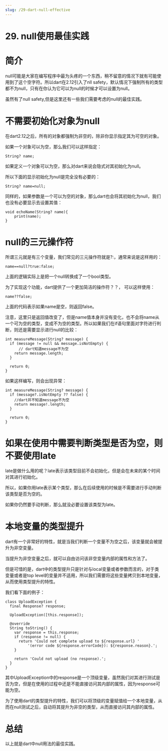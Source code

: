 ```yaml
---
slug: /29-dart-null-effective
---
```


# 29. null使用最佳实践



# 简介

null可能是大家在编写程序中最为头疼的一个东西，稍不留意的情况下就有可能使用到了这个空字符。所以dart在2.12引入了nll safety，默认情况下强制所有的类型都不为null，只有在你认为它可以为null的时候才可以设置为null。

虽然有了null safety,但是这里还有一些我们需要考虑的null的最佳实践。

# 不需要初始化对象为null

在dart2.12之后，所有的对象都强制为非空的，除非你显示指定其为可空的对象。

如果一个对象可以为空，那么我们可以这样指定：

```
String? name;
```

如果定义一个对象可以为空，那么对dart来说会隐式对其初始化为null。

所以下面的显示初始化为null是完全没有必要的：

```
String? name=null;
```

同样的，如果参数是一个可以为空的对象，那么dart也会将其初始化为null，我们也没有必要显示去设置其值：

```
void echoName(String? name){
    print(name);
}
```

# null的三元操作符

所谓三元就是有三个变量，我们常见的三元操作符就是?:，通常来说是这样用的：

```
name==null?true:false;
```

上面的逻辑实际上是把一个null转换成了一个bool类型。

为了实现这个功能，dart提供了一个更加简洁的操作符？？， 可以这样使用：

```
name??false;
```

上面的代码表示如果name是空，则返回false。

注意，这里只是返回值改变了，但是name值本身并没有变化，也不会将name从一个可为空的类型，变成不为空的类型。所以如果我们在if语句里面对字符进行判断，则还是需要显示进行null的比较：

```
int measureMessage(String? message) {
  if (message != null && message.isNotEmpty) {
      // dart知道message不为空
    return message.length;
  }

  return 0;
}
```

如果这样编写，则会出现异常：

```
int measureMessage(String? message) {
  if (message?.isNotEmpty ?? false) {
    //dart并不知道message不为空
    return message!.length;
  }

  return 0;
}

```

# 如果在使用中需要判断类型是否为空，则不要使用late

late是做什么用的呢？late表示该类型目前不会初始化，但是会在未来的某个时间对其进行初始化。

所以，如果你用late表示某个类型，那么在后续使用的时候是不需要进行手动判断该类型是否为空的。

如果你仍然要手动判断，那么就没必要设置该类型为late。

# 本地变量的类型提升

dart有一个非常好的特性，就是当我们判断一个变量不为空之后，该变量就会被提升为非空变量。

当提升为非空变量之后，就可以自由访问该非空变量内部的属性和方法了。

但是可惜的是，dart中的类型提升只是针对与local变量或者参数而言的，对于类变量或者是top level的变量并不适用，所以我们需要将这些变量拷贝到本地变量，从而使用类型提升的特性。

我们看下面的例子：

```
class UploadException {
  final Response? response;

  UploadException([this.response]);

  @override
  String toString() {
    var response = this.response;
    if (response != null) {
      return 'Could not complete upload to ${response.url} '
          '(error code ${response.errorCode}): ${response.reason}.';
    }

    return 'Could not upload (no response).';
  }
}
```

其中UploadException中的response是一个顶级变量，虽然我们对其进行测试是否为空，但是在使用的过程中还是不能直接访问其内部的属性，因为response可能为空。

为了使用dart的类型提升的特性，我们可以将顶级的变量赋值给一个本地变量，从而在null测试之后，自动将其提升为非空的类型，从而直接访问其内部的属性。

# 总结

以上就是dart中null用法的最佳实践。




